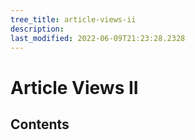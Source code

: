 ```yaml
---
tree_title: article-views-ii
description: 
last_modified: 2022-06-09T21:23:28.2328
---
```


# Article Views II

## Contents
